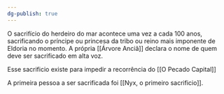 ```yaml
---
dg-publish: true
---
```



O sacrifício do herdeiro do mar acontece uma vez a cada 100 anos, sacrificando o príncipe ou princesa da tribo ou reino mais imponente de Eldoria no momento. A própria [[Árvore Anciã]] declara o nome de quem deve ser sacrificado em alta voz. 

Esse sacrificio existe para impedir a recorrência do [[O Pecado Capital]]

A primeira pessoa a ser sacrificada foi [[Nyx, o primeiro sacrificio]].